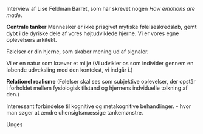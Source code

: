 
Interview af Lise Feldman Barret, som har skrevet nogen *How emotions are made*. 

**Centrale tanker**
Mennesker er ikke prisgivet mytiske følelseskredsløb, gemt dybt i de dyriske dele af vores højtudviklede hjerne. Vi er vores egne oplevelsers arkitekt. 

Følelser er din hjerne, som skaber mening ud af signaler.

Vi er en natur som kræver et miljø
(Vi udvikler os som individer gennem en løbende udveksling med den kontekst, vi indgår i.)

**Relationel realisme**
(Følelser skal ses som subjektive oplevelser, der opstår i forholdet mellem fysiologisk tilstand og hjernens indviduelle tolkning af den.)

Interessant forbindelse til kognitive og metakognitive behandlinger. - hvor man søger at ændre uhensigtsmæssige tankemønstre. 

Unges 
